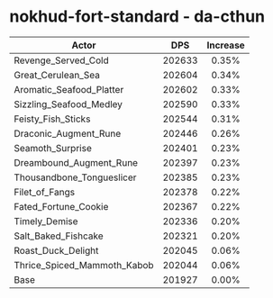 # nokhud-fort-standard - da-cthun
| Actor | DPS | Increase |
|---|:---:|:---:|
|Revenge_Served_Cold|202633|0.35%|
|Great_Cerulean_Sea|202604|0.34%|
|Aromatic_Seafood_Platter|202602|0.33%|
|Sizzling_Seafood_Medley|202590|0.33%|
|Feisty_Fish_Sticks|202544|0.31%|
|Draconic_Augment_Rune|202446|0.26%|
|Seamoth_Surprise|202401|0.23%|
|Dreambound_Augment_Rune|202397|0.23%|
|Thousandbone_Tongueslicer|202385|0.23%|
|Filet_of_Fangs|202378|0.22%|
|Fated_Fortune_Cookie|202367|0.22%|
|Timely_Demise|202336|0.20%|
|Salt_Baked_Fishcake|202321|0.20%|
|Roast_Duck_Delight|202045|0.06%|
|Thrice_Spiced_Mammoth_Kabob|202044|0.06%|
|Base|201927|0.00%|
